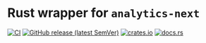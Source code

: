# Rust wrapper for `analytics-next`

[![CI](https://github.com/ctron/analytics-next-rs/workflows/CI/badge.svg)](https://github.com/ctron/analytics-next-rs/actions?query=workflow%3A%22CI%22)
[![GitHub release (latest SemVer)](https://img.shields.io/github/v/tag/ctron/analytics-next-rs?sort=semver)](https://github.com/ctron/analytics-next-rs/releases)
[![crates.io](https://img.shields.io/crates/v/analytics-next.svg)](https://crates.io/crates/analytics-next)
[![docs.rs](https://docs.rs/analytics-next/badge.svg)](https://docs.rs/analytics-next)
